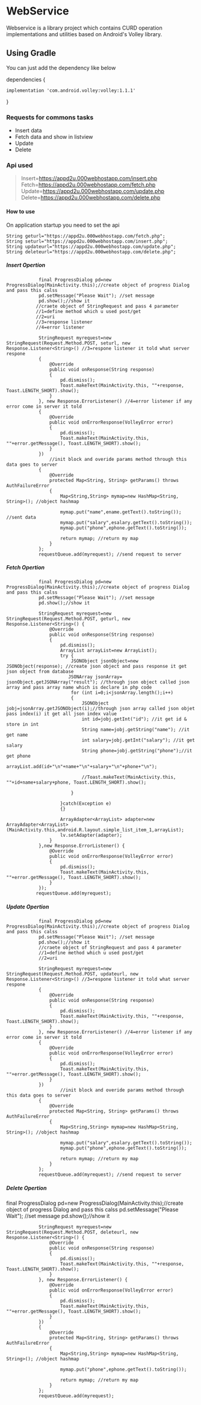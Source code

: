 # WebService
Webservice is a library project which contains CURD operation implementations and utilities based on Android's Volley library.

## Using Gradle
You can just add the dependency like below

dependencies {
   
    implementation 'com.android.volley:volley:1.1.1'

}

### Requests for commons tasks
* Insert data
* Fetch data and show in listview
* Update
* Delete


### Api used

> Insert=https://appd2u.000webhostapp.com/insert.php
> Fetch=https://appd2u.000webhostapp.com/fetch.php
> Update=https://appd2u.000webhostapp.com/update.php
> Delete=https://appd2u.000webhostapp.com/delete.php


#### How to use

On application startup you need to set the api

    String geturl="https://appd2u.000webhostapp.com/fetch.php";
    String seturl="https://appd2u.000webhostapp.com/insert.php";
    String updateurl="https://appd2u.000webhostapp.com/update.php";
    String deleteurl="https://appd2u.000webhostapp.com/delete.php";
    
##### Insert Opertion


                final ProgressDialog pd=new ProgressDialog(MainActivity.this);//create object of progress Dialog and pass this calss
                pd.setMessage("Please Wait"); //set message
                pd.show();//show it
               //craete object of StringRequest and pass 4 parameter
               //1=define method which u used post/get
               //2=uri
               //3=response listener
               //4=error listener

                StringRequest myrequest=new StringRequest(Request.Method.POST, seturl, new Response.Listener<String>() //3=respone listener it told what server respone
                {
                    @Override
                    public void onResponse(String response)
                    {
                        pd.dismiss();
                        Toast.makeText(MainActivity.this, ""+response, Toast.LENGTH_SHORT).show();
                    }
                }, new Response.ErrorListener() //4=error listener if any error come in server it told
                {
                    @Override
                    public void onErrorResponse(VolleyError error)
                    {
                        pd.dismiss();
                        Toast.makeText(MainActivity.this, ""+error.getMessage(), Toast.LENGTH_SHORT).show();
                    }
                })
                    //init block and overide params method through this data goes to server
                {
                    @Override
                    protected Map<String, String> getParams() throws AuthFailureError
                    {
                        Map<String,String> mymap=new HashMap<String, String>(); //object hashmap

                        mymap.put("name",ename.getText().toString()); //sent data
                        mymap.put("salary",esalary.getText().toString());
                        mymap.put("phone",ephone.getText().toString());

                        return mymap; //return my map
                    }
                };
                requestQueue.add(myrequest); //send request to server
            
            
            
##### Fetch Opertion


                final ProgressDialog pd=new ProgressDialog(MainActivity.this);//create object of progress Dialog and pass this calss
                pd.setMessage("Please Wait"); //set message
                pd.show();//show it

                StringRequest myrequest=new StringRequest(Request.Method.POST, geturl, new Response.Listener<String>() {
                    @Override
                    public void onResponse(String response)
                    {
                        pd.dismiss();
                        ArrayList arrayList=new ArrayList();
                        try {
                            JSONObject jsonObject=new JSONObject(response); //create json object and pass response it get json object from database
                           JSONArray jsonArray= jsonObject.getJSONArray("result"); //through json object called json array and pass array name which is declare in php code
                            for (int i=0;i<jsonArray.length();i++)
                            {
                                JSONObject jobj=jsonArray.getJSONObject(i);//through json array called json objet pass index(i) it get all json index value
                                int id=jobj.getInt("id"); //it get id & store in int
                                String name=jobj.getString("name"); //it get name
                                int salary=jobj.getInt("salary"); //it get salary
                                String phone=jobj.getString("phone");//it get phone
                                arrayList.add(id+"\n"+name+"\n"+salary+"\n"+phone+"\n");

                                //Toast.makeText(MainActivity.this, ""+id+name+salary+phone, Toast.LENGTH_SHORT).show();

                            }

                        }catch(Exception e)
                        {}

                        ArrayAdapter<ArrayList> adapter=new ArrayAdapter<ArrayList>(MainActivity.this,android.R.layout.simple_list_item_1,arrayList);
                        lv.setAdapter(adapter);
                    }
                },new Response.ErrorListener() {
                    @Override
                    public void onErrorResponse(VolleyError error)
                    {
                        pd.dismiss();
                        Toast.makeText(MainActivity.this, ""+error.getMessage(), Toast.LENGTH_SHORT).show();
                    }
                });
               requestQueue.add(myrequest);
            
            
            
 ##### Update Opertion
 
 
                final ProgressDialog pd=new ProgressDialog(MainActivity.this);//create object of progress Dialog and pass this calss
                pd.setMessage("Please Wait"); //set message
                pd.show();//show it
                //craete object of StringRequest and pass 4 parameter
                //1=define method which u used post/get
                //2=uri

                StringRequest myrequest=new StringRequest(Request.Method.POST, updateurl, new Response.Listener<String>() //3=respone listener it told what server respone
                {
                    @Override
                    public void onResponse(String response)
                    {
                        pd.dismiss();
                        Toast.makeText(MainActivity.this, ""+response, Toast.LENGTH_SHORT).show();
                    }
                }, new Response.ErrorListener() //4=error listener if any error come in server it told
                {
                    @Override
                    public void onErrorResponse(VolleyError error)
                    {
                        pd.dismiss();
                        Toast.makeText(MainActivity.this, ""+error.getMessage(), Toast.LENGTH_SHORT).show();
                    }
                })
                        //init block and overide params method through this data goes to server
                {
                    @Override
                    protected Map<String, String> getParams() throws AuthFailureError
                    {
                        Map<String,String> mymap=new HashMap<String, String>(); //object hashmap

                        mymap.put("salary",esalary.getText().toString());
                        mymap.put("phone",ephone.getText().toString());

                        return mymap; //return my map
                    }
                };
                requestQueue.add(myrequest); //send request to server


##### Delete Opertion

final ProgressDialog pd=new ProgressDialog(MainActivity.this);//create object of progress Dialog and pass this calss
                pd.setMessage("Please Wait"); //set message
                pd.show();//show it

                StringRequest myrequest=new StringRequest(Request.Method.POST, deleteurl, new Response.Listener<String>() {
                    @Override
                    public void onResponse(String response)
                    {
                        pd.dismiss();
                        Toast.makeText(MainActivity.this, ""+response, Toast.LENGTH_SHORT).show();
                    }
                }, new Response.ErrorListener() {
                    @Override
                    public void onErrorResponse(VolleyError error)
                    {
                        pd.dismiss();
                        Toast.makeText(MainActivity.this, ""+error.getMessage(), Toast.LENGTH_SHORT).show();
                    }
                })
                {
                    @Override
                    protected Map<String, String> getParams() throws AuthFailureError
                    {
                        Map<String,String> mymap=new HashMap<String, String>(); //object hashmap

                        mymap.put("phone",ephone.getText().toString());

                        return mymap; //return my map
                    }
                };
                requestQueue.add(myrequest);
